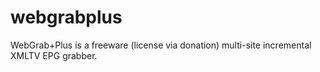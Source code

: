 # webgrabplus
WebGrab+Plus is a freeware (license via donation) multi-site incremental XMLTV EPG grabber.
